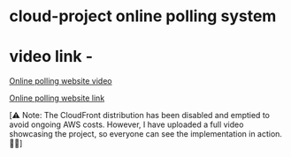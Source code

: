 
# cloud-project online polling system
# video link - 

[Online polling website video ](https://drive.google.com/file/d/1uEWVxxADWa6vmcxLI0toXt4w7FMNgKbN/view?usp=sharing)

[Online polling website link  ](https://df5of8g7l9jxk.cloudfront.net/)

[⚠️ Note: The CloudFront distribution has been disabled and emptied to avoid ongoing AWS costs. However, I have uploaded a full video showcasing the project, so everyone can see the implementation in action. 🎥🚀]

